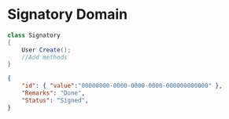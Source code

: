 # Signatory Domain

```csharp
class Signatory
{
    User Create();
    //Add methods
}
```

```json
{
    "id": { "value":"00000000-0000-0000-0000-000000000000" },
    "Remarks": "Done",
    "Status": "Signed",   
}
```